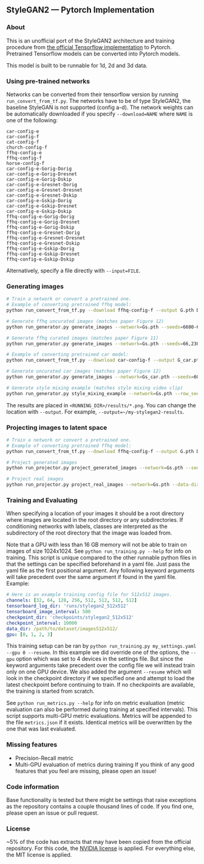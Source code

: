 ## StyleGAN2 &mdash; Pytorch Implementation
### About
This is an unofficial port of the StyleGAN2 architecture and training procedure from [the official Tensorflow implementation](https://github.com/NVlabs/stylegan2) to Pytorch. Pretrained Tensorflow models can be converted into Pytorch models.

This model is built to be runnable for 1d, 2d and 3d data.

### Using pre-trained networks
Networks can be converted from their tensorflow version by running `run_convert_from_tf.py`. The networks have to be of type StyleGAN2, the baseline StyleGAN is not supported (config a-d). The network weights can be automatically downloaded if you specify `--download=NAME` where `NAME` is one of the following:

```
car-config-e
car-config-f
cat-config-f
church-config-f
ffhq-config-e
ffhq-config-f
horse-config-f
car-config-e-Gorig-Dorig
car-config-e-Gorig-Dresnet
car-config-e-Gorig-Dskip
car-config-e-Gresnet-Dorig
car-config-e-Gresnet-Dresnet
car-config-e-Gresnet-Dskip
car-config-e-Gskip-Dorig
car-config-e-Gskip-Dresnet
car-config-e-Gskip-Dskip
ffhq-config-e-Gorig-Dorig
ffhq-config-e-Gorig-Dresnet
ffhq-config-e-Gorig-Dskip
ffhq-config-e-Gresnet-Dorig
ffhq-config-e-Gresnet-Dresnet
ffhq-config-e-Gresnet-Dskip
ffhq-config-e-Gskip-Dorig
ffhq-config-e-Gskip-Dresnet
ffhq-config-e-Gskip-Dskip
```
Alternatively, specify a file directly with `--input=FILE`.

### Generating images
```.bash
# Train a network or convert a pretrained one.
# Example of converting pretrained ffhq model:
python run_convert_from_tf.py --download ffhq-config-f --output G.pth D.pth Gs.pth

# Generate ffhq uncurated images (matches paper Figure 12)
python run_generator.py generate_images --network=Gs.pth --seeds=6600-6625 --truncation_psi=0.5

# Generate ffhq curated images (matches paper Figure 11)
python run_generator.py generate_images --network=Gs.pth --seeds=66,230,389,1518 --truncation_psi=1.0

# Example of converting pretrained car model:
python run_convert_from_tf.py --download car-config-f --output G_car.pth D_car.pth Gs_car.pth

# Generate uncurated car images (matches paper Figure 12)
python run_generator.py generate_images --network=Gs_car.pth --seeds=6000-6025 --truncation_psi=0.5

# Generate style mixing example (matches style mixing video clip)
python run_generator.py style_mixing_example --network=Gs.pth --row_seeds=85,100,75,458,1500 --col_seeds=55,821,1789,293 --truncation_psi=1.0
```
The results are placed in `<RUNNING_DIR>/results/*.png`. You can change the location with `--output`. For example, `--output=~/my-stylegan2-results`.

### Projecting images to latent space
```.bash
# Train a network or convert a pretrained one.
# Example of converting pretrained ffhq model:
python run_convert_from_tf.py --download ffhq-config-f --output G.pth D.pth Gs.pth

# Project generated images
python run_projector.py project_generated_images --network=Gs.pth --seeds=0,1,5

# Project real images
python run_projector.py project_real_images --network=Gs.pth --data-dir=path/to/image_folder
```

### Training and Evaluating
When specifying a location of your images it should be a root directory where images are located in the root directory or any subdirectories. If conditioning networks with labels, classes are interpreted as the subdirectory of the root directory that the image was loaded from.

Note that a GPU with less than 16 GB memory will not be able to train on images of size 1024x1024.
See `python run_training.py --help` for info on training. This script is unique compared to the other runnable python files in that the settings can be specified beforehand in a yaml file. Just pass the yaml file as the first positional argument. Any following keyword arguments will take precedent over the same argument if found in the yaml file.
Example:
```yaml
# Here is an example training config file for 512x512 images.
channels: [32, 64, 128, 256, 512, 512, 512, 512]
tensorboard_log_dir: 'runs/stylegan2_512x512'
tensorboard_image_interval: 500
checkpoint_dir: 'checkpoints/stylegan2_512x512'
checkpoint_interval: 10000
data_dir: /path/to/dataset/images512x512/
gpu: [0, 1, 2, 3]
```
This training setup can be ran by `python run_training.py my_settings.yaml --gpu 0 --resume`.
In this example we did override one of the options, the `--gpu` option which was set to 4 devices in the settings file. But since the keyword arguments take precedent over the config file we will instead train only on one GPU device. We also added the argument `--resume` which will look in the checkpoint directory if we specified one and attempt to load the latest checkpoint before continuing to train. If no checkpoints are available, the training is started from scratch.

See `python run_metrics.py --help` for info on metric evaluation (metric evaluation can also be performed during training at specified intervals). This script supports multi-GPU metric evaluations.
Metrics will be appended to the file `metrics.json` if it exists. Identical metrics will be overwritten by the one that was last evaluated.

### Missing features
+ Precision-Recall metric
+ Multi-GPU evaluation of metrics during training
If you think of any good features that you feel are missing, please open an issue!

### Code information
Base functionality is tested but there might be settings that raise exceptions as the repository contains a couple thousand lines of code. If you find one, please open an issue or pull request.

### License
~5% of the code has extracts that may have been copied from the official repository. For this code, the [NVIDIA license](https://github.com/NVlabs/stylegan2/blob/master/LICENSE.txt) is applied. For everything else, the MIT license is applied.
